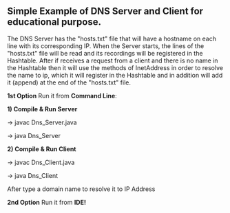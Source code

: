 ## Simple Example of DNS Server and Client for educational purpose.

The DNS Server has the "hosts.txt" file that will have a 
hostname on each line with its corresponding IP. When the
Server starts, the lines of the "hosts.txt" file will be
read and its recordings will be registered in the Hashtable.
After if receives a request from a client and there is no name
in the Hashtable then it will use the methods of InetAddress
in order to resolve the name to ip, which it will register in
the Hashtable and in addition will add it (append) at the end
of the "hosts.txt" file.

**1st Option** Run it from **Command Line**:

**1) Compile & Run Server**

-> javac Dns_Server.java

-> java Dns_Server


**2) Compile & Run Client**

-> javac Dns_Client.java

-> java Dns_Client

   After type a domain name to resolve it to IP Address
   
**2nd Option** Run it from **IDE!**
